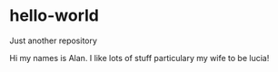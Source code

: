 # hello-world
Just another repository

Hi my names is Alan. I like lots of stuff particulary my wife to be lucia!
